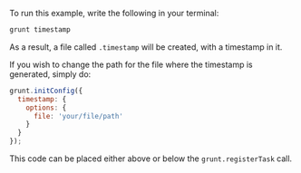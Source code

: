 To run this example, write the following in your terminal:

```js
grunt timestamp
```

As a result, a file called `.timestamp` will be created, with a timestamp in it.

If you wish to change the path for the file where the timestamp is generated, simply do:

```js
grunt.initConfig({
  timestamp: {
    options: {
      file: 'your/file/path'
    }
  }
});
```

This code can be placed either above or below the `grunt.registerTask` call.